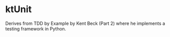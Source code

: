 # ktUnit

Derives from TDD by Example by Kent Beck (Part 2) where he implements a testing framework in Python.
